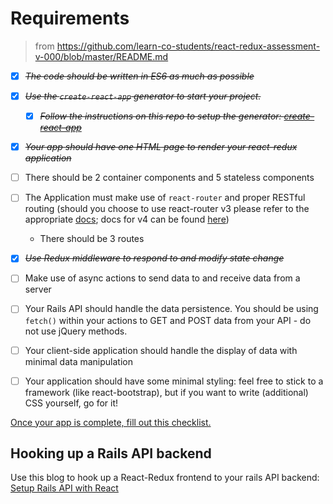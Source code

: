 # Requirements
> from https://github.com/learn-co-students/react-redux-assessment-v-000/blob/master/README.md
- [X] ~~*The code should be written in ES6 as much as possible*~~
- [X] ~~*Use the `create-react-app` generator to start your project.*~~
	- [X] ~~*Follow the instructions on this repo to setup the generator: [create-react-app](https://github.com/facebookincubator/create-react-app)*~~
- [X] ~~*Your app should have one HTML page to render your react-redux application*~~
- [ ] There should be 2 container components and 5 stateless components

- [ ] The Application must make use of `react-router` and proper RESTful routing (should you choose to use react-router v3 please refer to the appropriate [docs](https://github.com/ReactTraining/react-router/tree/v3/docs); docs for v4 can be found [here](https://reacttraining.com/react-router/web/guides/quick-start))
  - There should be 3 routes

- [X] ~~*Use Redux middleware to respond to and modify state change*~~
- [ ] Make use of async actions to send data to and receive data from a server
- [ ] Your Rails API should handle the data persistence. You should be using `fetch()` within your actions to GET and POST data from your API - do not use
jQuery methods.
- [ ] Your client-side application should handle the display of data with minimal data manipulation
- [ ] Your application should have some minimal styling: feel free to stick to a framework (like react-bootstrap), but if you want to write (additional) CSS yourself, go for it!

[Once your app is complete, fill out this checklist.](https://goo.gl/forms/ULtKsxuzWomvXuTk2)

## Hooking up a Rails API backend
Use this blog to hook up a React-Redux frontend to your rails API backend: [Setup Rails API with React](https://www.fullstackreact.com/articles/how-to-get-create-react-app-to-work-with-your-rails-api/)
